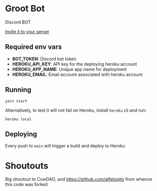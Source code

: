 # Groot Bot

Discord BOT

[Invite it to your server](https://discord.com/api/oauth2/authorize?client_id=966233343291191306&permissions=137439243328&scope=bot)

## Required env vars

* **BOT_TOKEN**: Discord bot token
* **HEROKU_API_KEY**: API key for the deploying heroku account
* **HEROKU_APP_NAME**: Unique app name for deployment
* **HEROKU_EMAIL**: Email account associated with heroku account

## Running

`yarn start`

Alternatively, to test it will not fail on Heroku, install `heroku` cli and run:

`heroku local`

## Deploying

Every push to `main` will trigger a build and deploy to Heroku

# Shoutouts

Big shoutout to CowDAO, and https://github.com/alfetopito from whence this code was forked.